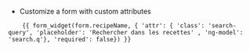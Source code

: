 * Customize a form with custom attributes 

````    {{ form_widget(form.recipeName, { 'attr': { 'class': 'search-query', 'placeholder': 'Rechercher dans les recettes' , 'ng-model': 'search.q'}, 'required': false}) }}````
